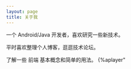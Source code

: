 ```yaml
---
layout: page
title: 关于我
---
```


一个 Android/Java 开发者，喜欢研究一些新技术。
<p>
平时喜欢整理个人博客，逛逛技术论坛。
<p>
了解一些 前端 基本概念和简单的用法。
{%aplayer"<http://other.web.rd01.sycdn.kuwo.cn/resource/n2/30/44/4105455447.mp3"%}
